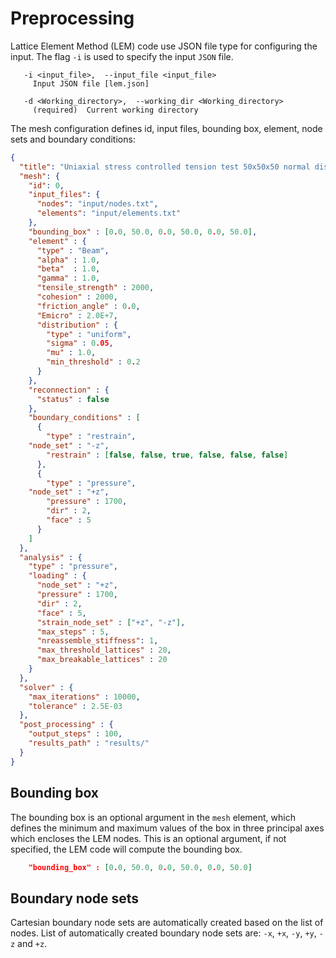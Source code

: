 # Preprocessing

Lattice Element Method (LEM) code use JSON file type for configuring the input. The flag `-i` is used to specify the input `JSON` file. 

```shell
   -i <input_file>,  --input_file <input_file>
     Input JSON file [lem.json]

   -d <Working_directory>,  --working_dir <Working_directory>
     (required)  Current working directory
```

The mesh configuration defines id, input files, bounding box, element, node sets and boundary conditions:

```json
{
  "title": "Uniaxial stress controlled tension test 50x50x50 normal distribution",
  "mesh": {
    "id": 0,
    "input_files": {
      "nodes": "input/nodes.txt",
      "elements": "input/elements.txt"
    },
    "bounding_box" : [0.0, 50.0, 0.0, 50.0, 0.0, 50.0],
    "element" : {
      "type" : "Beam",
      "alpha" : 1.0,
      "beta"  : 1.0,
      "gamma" : 1.0,
      "tensile_strength" : 2000,
      "cohesion" : 2000,
      "friction_angle" : 0.0,
      "Emicro" : 2.0E+7,
      "distribution" : {
        "type" : "uniform", 
        "sigma" : 0.05,
        "mu" : 1.0, 
        "min_threshold" : 0.2
      }
    },
    "reconnection" : {
      "status" : false
    },
    "boundary_conditions" : [
      {
        "type" : "restrain",
	"node_set" : "-z",
        "restrain" : [false, false, true, false, false, false] 
      },
      {
        "type" : "pressure",
	"node_set" : "+z",
        "pressure" : 1700,
        "dir" : 2,
        "face" : 5
      }
    ]
  },
  "analysis" : {
    "type" : "pressure",
    "loading" : {
      "node_set" : "+z",
      "pressure" : 1700,
      "dir" : 2,
      "face" : 5,
      "strain_node_set" : ["+z", "-z"],	
      "max_steps" : 5,
      "nreassemble_stiffness": 1,
      "max_threshold_lattices" : 20,
      "max_breakable_lattices" : 20
    }
  },
  "solver" : {
    "max_iterations" : 10000,
    "tolerance" : 2.5E-03
  },
  "post_processing" : {
    "output_steps" : 100,
    "results_path" : "results/"
  }
}

```
## Bounding box

The bounding box is an optional argument in the `mesh` element, which defines the minimum and maximum values of the box in three principal axes which encloses the LEM nodes. This is an optional argument, if not specified, the LEM code will compute the bounding box. 

```json
    "bounding_box" : [0.0, 50.0, 0.0, 50.0, 0.0, 50.0]
```
## Boundary node sets
Cartesian boundary node sets are automatically created based on the list of nodes. List of automatically created boundary node sets are: `-x`, `+x`, `-y`, `+y`, `-z` and `+z`.
